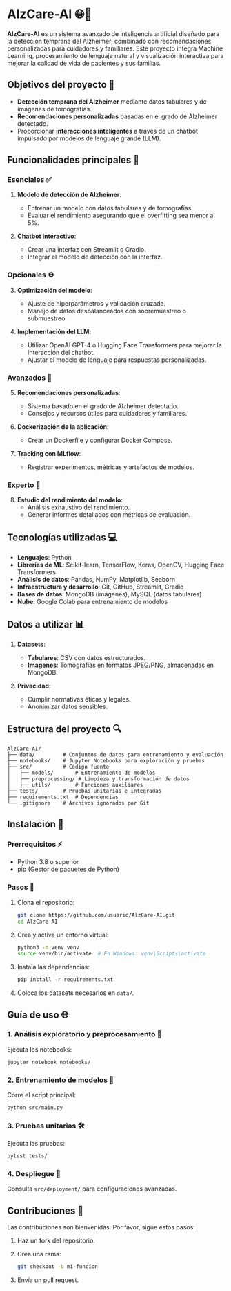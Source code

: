 # AlzCare-AI 🌐🧠

**AlzCare-AI** es un sistema avanzado de inteligencia artificial diseñado para la detección temprana del Alzheimer, combinado con recomendaciones personalizadas para cuidadores y familiares. Este proyecto integra Machine Learning, procesamiento de lenguaje natural y visualización interactiva para mejorar la calidad de vida de pacientes y sus familias.

## Objetivos del proyecto 🎯

- **Detección temprana del Alzheimer** mediante datos tabulares y de imágenes de tomografías.
- **Recomendaciones personalizadas** basadas en el grado de Alzheimer detectado.
- Proporcionar **interacciones inteligentes** a través de un chatbot impulsado por modelos de lenguaje grande (LLM).

## Funcionalidades principales 🔄

### Esenciales ✅
1. **Modelo de detección de Alzheimer**:
   - Entrenar un modelo con datos tabulares y de tomografías.
   - Evaluar el rendimiento asegurando que el overfitting sea menor al 5%.

2. **Chatbot interactivo**:
   - Crear una interfaz con Streamlit o Gradio.
   - Integrar el modelo de detección con la interfaz.

### Opcionales ⚙️
3. **Optimización del modelo**:
   - Ajuste de hiperparámetros y validación cruzada.
   - Manejo de datos desbalanceados con sobremuestreo o submuestreo.

4. **Implementación del LLM**:
   - Utilizar OpenAI GPT-4 o Hugging Face Transformers para mejorar la interacción del chatbot.
   - Ajustar el modelo de lenguaje para respuestas personalizadas.

### Avanzados 🚀
5. **Recomendaciones personalizadas**:
   - Sistema basado en el grado de Alzheimer detectado.
   - Consejos y recursos útiles para cuidadores y familiares.

6. **Dockerización de la aplicación**:
   - Crear un Dockerfile y configurar Docker Compose.

7. **Tracking con MLflow**:
   - Registrar experimentos, métricas y artefactos de modelos.

### Experto 🧠
8. **Estudio del rendimiento del modelo**:
   - Análisis exhaustivo del rendimiento.
   - Generar informes detallados con métricas de evaluación.

## Tecnologías utilizadas 💻

- **Lenguajes**: Python
- **Librerías de ML**: Scikit-learn, TensorFlow, Keras, OpenCV, Hugging Face Transformers
- **Análisis de datos**: Pandas, NumPy, Matplotlib, Seaborn
- **Infraestructura y desarrollo**: Git, GitHub, Streamlit, Gradio
- **Bases de datos**: MongoDB (imágenes), MySQL (datos tabulares)
- **Nube**: Google Colab para entrenamiento de modelos

## Datos a utilizar 📊

1. **Datasets**:
   - **Tabulares**: CSV con datos estructurados.
   - **Imágenes**: Tomografías en formatos JPEG/PNG, almacenadas en MongoDB.

2. **Privacidad**:
   - Cumplir normativas éticas y legales.
   - Anonimizar datos sensibles.

## Estructura del proyecto 🔍

```plaintext
AlzCare-AI/
├── data/         # Conjuntos de datos para entrenamiento y evaluación
├── notebooks/    # Jupyter Notebooks para exploración y pruebas
├── src/          # Código fuente
│   ├── models/       # Entrenamiento de modelos
│   ├── preprocessing/ # Limpieza y transformación de datos
│   ├── utils/        # Funciones auxiliares
├── tests/        # Pruebas unitarias e integradas
├── requirements.txt  # Dependencias
└── .gitignore    # Archivos ignorados por Git
```

## Instalación 🔧

### Prerrequisitos ⚡

- Python 3.8 o superior
- pip (Gestor de paquetes de Python)

### Pasos 🚀

1. Clona el repositorio:

   ```bash
   git clone https://github.com/usuario/AlzCare-AI.git
   cd AlzCare-AI
   ```

2. Crea y activa un entorno virtual:

   ```bash
   python3 -m venv venv
   source venv/bin/activate  # En Windows: venv\Scripts\activate
   ```

3. Instala las dependencias:

   ```bash
   pip install -r requirements.txt
   ```

4. Coloca los datasets necesarios en `data/`.

## Guía de uso 🌐

### 1. Análisis exploratorio y preprocesamiento 🧪

Ejecuta los notebooks:

```bash
jupyter notebook notebooks/
```

### 2. Entrenamiento de modelos 🔢

Corre el script principal:

```bash
python src/main.py
```

### 3. Pruebas unitarias 🛠️

Ejecuta las pruebas:

```bash
pytest tests/
```

### 4. Despliegue 🚢

Consulta `src/deployment/` para configuraciones avanzadas.

## Contribuciones 📢

Las contribuciones son bienvenidas. Por favor, sigue estos pasos:

1. Haz un fork del repositorio.
2. Crea una rama:

   ```bash
   git checkout -b mi-funcion
   ```

3. Envía un pull request.





